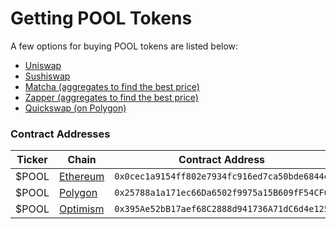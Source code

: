# Getting POOL Tokens

A few options for buying POOL tokens are listed below:&#x20;

* [Uniswap](https://app.uniswap.org/#/swap?inputCurrency=eth\&outputCurrency=0x0cec1a9154ff802e7934fc916ed7ca50bde6844e)
* [Sushiswap](https://app.sushi.com/swap)
* [Matcha (aggregates to find the best price) ](https://matcha.xyz/markets/1/0x0cec1a9154ff802e7934fc916ed7ca50bde6844e/0xa0b86991c6218b36c1d19d4a2e9eb0ce3606eb48)
* [Zapper (aggregates to find the best price)](https://zapper.fi/token/polygon/0x25788a1a171ec66da6502f9975a15b609ff54cf6/POOL)
* [Quickswap (on Polygon)](https://quickswap.exchange/#/quick)&#x20;

### Contract Addresses

| Ticker | Chain                                                                                        | Contract Address                             |
| ------ | -------------------------------------------------------------------------------------------- | -------------------------------------------- |
| $POOL  | [Ethereum](https://etherscan.io/token/0x0cec1a9154ff802e7934fc916ed7ca50bde6844e)            | `0x0cec1a9154ff802e7934fc916ed7ca50bde6844e` |
| $POOL  | [Polygon](https://polygonscan.com/token/0x25788a1a171ec66Da6502f9975a15B609fF54CF6)          | `0x25788a1a171ec66Da6502f9975a15B609fF54CF6` |
| $POOL  | [Optimism](https://optimistic.etherscan.io/token/0x395ae52bb17aef68c2888d941736a71dc6d4e125) | `0x395Ae52bB17aef68C2888d941736A71dC6d4e125` |

####

